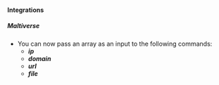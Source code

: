
#### Integrations
##### Maltiverse
- You can now pass an array as an input to the following commands:
    - ***ip***
    - ***domain***
    - ***url***
    - ***file***